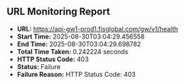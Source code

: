 ## URL Monitoring Report

- **URL:** https://api-gw1-prod1.fisglobal.com/gw/v1/health
- **Start Time:** 2025-08-30T03:04:29.456558
- **End Time:** 2025-08-30T03:04:29.698782
- **Total Time Taken:** 0.242224 seconds
- **HTTP Status Code:** 403
- **Status:** Failure
- **Failure Reason:** HTTP Status Code: 403
